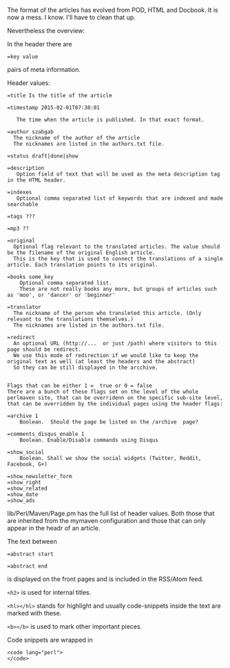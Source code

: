 The format of the articles has evolved from POD, HTML and Docbook. It is now a mess. I know. I'll have to clean that up.

Nevertheless the overview:

In the header there are

    =key value

pairs of meta information.

Header values:

    =title Is the title of the article

    =timestamp 2015-02-01T07:30:01

       The time when the article is published. In that exact format.

    =author szabgab
      The nickname of the author of the article
      The nicknames are listed in the authors.txt file.

    =status draft|done|show

    =description
       Option field of text that will be used as the meta description tag in the HTML header.

    =indexes
       Optional comma separated list of keywords that are indexed and made searchable

    =tags ???

    =mp3 ??

    =original
      Optional flag relevant to the translated articles. The value should be the filename of the original English article.
      This is the key that is used to connect the translations of a single article. Each translation points to its original.

    =books some_key
        Optional comma separated list.
        These are not really books any more, but groups of articles such as 'moo', or 'dancer' or 'beginner'

    =translator
      The nickname of the person who transleted this article. (Only relevant to the translations themselves.)
      The nicknames are listed in the authors.txt file.

    =redirect
      An optional URL (http://...  or just /path) where visitors to this page should be redirect.
      We use this mode of redirection if we would like to keep the original text as well (at least the headers and the abstract)
      So they can be still displayed in the arcchive.


    Flags that can be either 1 =  true or 0 = false
    There are a bunch of these flags set on the level of the whole perlmaven site, that can be overridenn on the specific sub-site level,
    that can be overridden by the individual pages using the header flags:

    =archive 1
        Boolean.  Should the page be listed on the /archive  page?

    =comments_disqus_enable 1
        Boolean. Enable/Disable commands using Disqus
	
    =show_social
        Boolean. Shall we show the social widgets (Twitter, Reddit, Facebook, G+)

    =show_newsletter_form
    =show_right
    =show_related
    =show_date
    =show_ads


lib/Perl/Maven/Page.pm has the full list of header values. Both those that are inherited from the mymaven configuration and those
that can only appear in the headr of an article.


The text between

    =abstract start

    =abstract end

is displayed on the front pages and is included in the RSS/Atom feed.


`<h2>` is used for internal titles.

`<hl></hl>` stands for highlight and usually code-snippets inside the text are marked with these.

`<b></b>` is used to mark other important pieces. 

Code snippets are wrapped in 

    <code lang="perl">
    </code>




